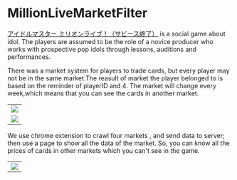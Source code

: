 MillionLiveMarketFilter
====
[アイドルマスター ミリオンライブ！（サビース終了）](https://www.bandainamcoent.co.jp/cs/list/idolmaster/million_live/) is a social game about idol. The players are assumed to be the role of a novice producer who works with prospective pop idols through lessons, auditions and performances.


There was a market system for players to trade cards, but every player may not be in the same market.The reasult of market the player belonged to is based on the reminder of playerID and 4. 
The market will change every week,which means that you can see the cards in another market.
<table border="0">
    <tr>
        <td border=0>
            <a href="https://i.imgur.com/22VAj4d.jpg">
                <img src="https://i.imgur.com/22VAj4d.jpg">
            </a>
        </td>
    </tr>
    <tr>
        <td border=0>
            <a href="https://i.imgur.com/1GS0E6Y.jpg">
                <img src="https://i.imgur.com/1GS0E6Y.jpg">
            </a>
        </td>
    </tr>
</table>

We use chrome extension to crawl four markets , and send data to server; then use a page to show all the data of the market. So, you can know all the prices of cards in other markets which you can't see in the game.

<table border="0">
    <tr>
        <td border=0>
            <a href="https://i.imgur.com/A8rg0ou.jpg">
                <img src="https://i.imgur.com/A8rg0ou.jpg">
            </a>
        </td>
    </tr>
</table>

